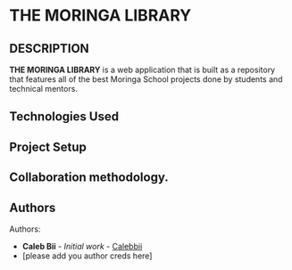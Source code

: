 # THE MORINGA LIBRARY

## DESCRIPTION

**THE MORINGA LIBRARY** is a web application that is built as a repository that features all of the best Moringa School projects done by students and technical mentors.

## Technologies Used


## Project Setup

## Collaboration methodology.

## Authors

Authors:
   * **Caleb Bii** - *Initial work* - [Calebbii](https://github.com/Calebbii)
   * [please add you author creds here]







